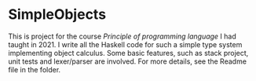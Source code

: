 # SimpleObjects

This is project for the course _Principle of programming language_ I had taught in 2021.
I write all the Haskell code for such a simple type system implementing object calculus.
Some basic features, such as stack project, unit tests and lexer/parser are involved.
For more details, see the Readme file in the folder.